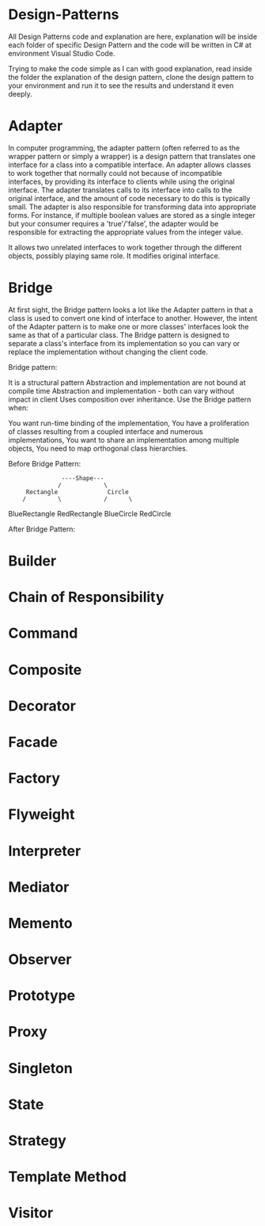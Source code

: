 # Design-Patterns
All Design Patterns code and explanation are here, explanation will be inside each folder of specific Design Pattern and the code will be written in C# at environment Visual Studio Code.

Trying to make the code simple as I can with good explanation, read inside the folder the explanation of the design pattern, clone the design pattern to your environment and run it to see the results and understand it even deeply.

# Adapter

In computer programming, the adapter pattern (often referred to as the wrapper pattern or simply a wrapper) is a design pattern that translates 
one interface for a class into a compatible interface. An adapter allows classes to work together that normally could not because of incompatible 
interfaces, by providing its interface to clients while using the original interface. The adapter translates calls to its interface into calls to the original 
interface, and the amount of code necessary to do this is typically small. The adapter is also responsible for transforming data into appropriate forms.
 For instance, if multiple boolean values are stored as a single integer but your consumer requires a 'true'/'false', the adapter would be responsible for 
extracting the appropriate values from the integer value.

It allows two unrelated interfaces to work together through the different objects, possibly playing same role.
It modifies original interface.

# Bridge

At first sight, the Bridge pattern looks a lot like the Adapter pattern in that a class is used to convert one kind of interface to another. 
However, the intent of the Adapter pattern is to make one or more classes' interfaces look the same as that of a particular class. 
The Bridge pattern is designed to separate a class's interface from its implementation so you can vary or replace the implementation without 
changing the client code.


Bridge pattern:

It is a structural pattern
Abstraction and implementation are not bound at compile time
Abstraction and implementation - both can vary without impact in client
Uses composition over inheritance.
Use the Bridge pattern when:

You want run-time binding of the implementation,
You have a proliferation of classes resulting from a coupled interface and numerous implementations,
You want to share an implementation among multiple objects,
You need to map orthogonal class hierarchies.


Before Bridge Pattern:

                   ----Shape---
                  /            \
         Rectangle              Circle
        /         \            /      \
BlueRectangle  RedRectangle BlueCircle RedCircle

After Bridge Pattern:

# Builder
# Chain of Responsibility
# Command
# Composite
# Decorator
# Facade
# Factory
# Flyweight
# Interpreter 
# Mediator 
# Memento 
# Observer
# Prototype
# Proxy
# Singleton
# State
# Strategy
# Template Method
# Visitor 